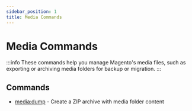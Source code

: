 ```yaml
---
sidebar_position: 1
title: Media Commands
---
```


# Media Commands

:::info
These commands help you manage Magento's media files, such as exporting or archiving media folders for backup or migration.
:::

## Commands

- [media:dump](./media-dump.md) - Create a ZIP archive with media folder content
